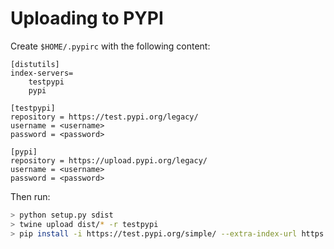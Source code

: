 # Uploading to PYPI

Create `$HOME/.pypirc` with the following content:

```
[distutils]
index-servers=
    testpypi
    pypi

[testpypi]
repository = https://test.pypi.org/legacy/
username = <username>
password = <password>

[pypi]
repository = https://upload.pypi.org/legacy/
username = <username>
password = <password>
```

Then run:

```bash
> python setup.py sdist
> twine upload dist/* -r testpypi
> pip install -i https://test.pypi.org/simple/ --extra-index-url https://pypi.org/simple xdc-etl 
```

